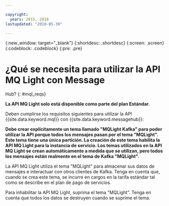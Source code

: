 ```yaml
---

copyright:
  years: 2015, 2018
lastupdated: "2018-05-30"

---
```


{:new_window: target="_blank"}
{:shortdesc: .shortdesc}
{:screen: .screen}
{:codeblock: .codeblock}
{:pre: .pre}

# ¿Qué se necesita para utilizar la API MQ Light con Message
Hub?
{: #mql_reqs}

**La API MQ Light solo está disponible como parte del plan Estándar.**
<br/>

Deben cumplirse los requisitos siguientes para utilizar la API {{site.data.keyword.mql}} con {{site.data.keyword.messagehub}}: 

**Debe crear explícitamente un tema llamado "MQLight Kafka" para poder utilizar la API porque todos los mensajes pasan por el tema "MQLight". Este tema tiene una única partición. La creación de este tema habilita la API MQ Light para la instancia de servicio. Los temas utilizados en la API MQ Light se crean automáticamente a medida que se utilizan, pero todos los mensajes están realmente en el tema de Kafka "MQLight".** 

La API MQ Light utiliza el tema "MQLight" para almacenar sus datos de mensajes e interactuar con otros clientes de Kafka. Tenga en cuenta que, cuando se crea este tema, se incurre en cargos en la tarifa estándar tal como se describe en el plan de pago de servicios.

Para inhabilitar la API MQ Light, suprima el tema "MQLight". Tenga en cuenta que todos los datos se destruyen cuando se suprime el tema.
